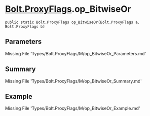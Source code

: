 # [Bolt.ProxyFlags](Types/Bolt.ProxyFlags.md).op_BitwiseOr
`public static Bolt.ProxyFlags op_BitwiseOr(Bolt.ProxyFlags a, Bolt.ProxyFlags b)`
## Parameters
Missing File 'Types/Bolt.ProxyFlags/M/op_BitwiseOr_Parameters.md'
## Summary
Missing File 'Types/Bolt.ProxyFlags/M/op_BitwiseOr_Summary.md'
## Example
Missing File 'Types/Bolt.ProxyFlags/M/op_BitwiseOr_Example.md'
